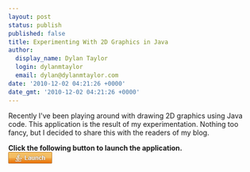 ```yaml
---
layout: post
status: publish
published: false
title: Experimenting With 2D Graphics in Java
author:
  display_name: Dylan Taylor
  login: dylanmtaylor
  email: dylan@dylanmtaylor.com
date: '2010-12-02 04:21:26 +0000'
date_gmt: '2010-12-02 04:21:26 +0000'
---
```

<p>Recently I've been playing around with drawing 2D graphics using Java code. This application is the result of my experimentation. Nothing too fancy, but I decided to share this with the readers of my blog.</p>
<p><strong>Click the following button to launch the application.</strong><br />
<a href="http://code.dylanmtaylor.com/house/house.jnlp"><img src="/images/blog/2010/12/webstart1.png" alt="" /></a></p>
